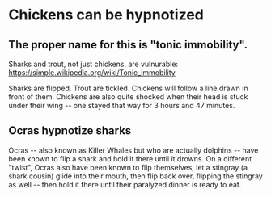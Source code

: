 # Chickens can be hypnotized

## The proper name for this is "tonic immobility".

Sharks and trout, not just chickens, are vulnurable: https://simple.wikipedia.org/wiki/Tonic_immobility

Sharks are flipped.  Trout are tickled.  Chickens will follow a line drawn in front of them.  Chickens are also quite shocked when their head is stuck under their wing -- one stayed that way for 3 hours and 47 minutes.

## Ocras hypnotize sharks

Ocras -- also known as Killer Whales but who are actually dolphins -- have been known to flip a shark and hold it there until it drowns.  On a different "twist", Ocras also have been known to flip themselves, let a stingray (a shark cousin) glide into their mouth, then flip back over, flipping the stingray as well -- then hold it there until their paralyzed dinner is ready to eat.